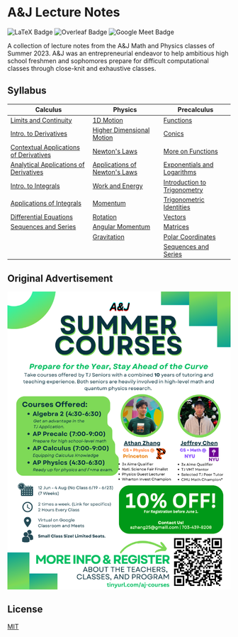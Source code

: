 # A&J Lecture Notes

![LaTeX Badge](https://img.shields.io/badge/LaTeX-008080?logo=latex&logoColor=fff&style=flat)
![Overleaf Badge](https://img.shields.io/badge/Overleaf-47A141?logo=overleaf&logoColor=fff&style=flat)
![Google Meet Badge](https://img.shields.io/badge/Google%20Meet-00897B?logo=googlemeet&logoColor=fff&style=flat)

A collection of lecture notes from the A&J Math and Physics classes of Summer 2023. A&J was an entrepreneurial endeavor to help ambitious high school freshmen and sophomores prepare for difficult computational classes through close-knit and exhaustive classes.

## Syllabus

| Calculus | Physics | Precalculus |
|----------|---------|-------------|
| [Limits and Continuity](calculus/pdf/1-limits_and_continuity.pdf) | [1D Motion](physics/pdf/1-1D_motion.pdf) | [Functions](precalculus/pdf/1-functions.pdf) |
| [Intro. to Derivatives](calculus/pdf/2-intro_to_deriv.pdf) | [Higher Dimensional Motion](physics/pdf/2-higher_dim_motion.pdf) | [Conics](precalculus/pdf/10-conics.pdf) |
| [Contextual Applications of Derivatives](calculus/pdf/3-contextual_apps_of_deriv.pdf) | [Newton's Laws](physics/pdf/3-newtons_laws.pdf) | [More on Functions](precalculus/pdf/2-more_on_functions.pdf) |
| [Analytical Applications of Derivatives](calculus/pdf/4-analytical_apps_of_derivs.pdf) | [Applications of Newton's Laws](physics/pdf/4-applications_newtons.pdf) | [Exponentials and Logarithms](precalculus/pdf/3-exp_and_log.pdf) |
| [Intro. to Integrals](calculus/pdf/5-intro_to_integrals.pdf) | [Work and Energy](physics/pdf/5-work_and_energy.pdf) | [Introduction to Trigonometry](precalculus/pdf/4-intro_to_trig.pdf) |
| [Applications of Integrals](calculus/pdf/6-apps_of_integration.pdf) | [Momentum](physics/pdf/6-momentum.pdf) | [Trigonometric Identities](precalculus/pdf/5-trig_identities.pdf) |
| [Differential Equations](calculus/pdf/7-differential_equations.pdf) | [Rotation](physics/pdf/7-rotation.pdf) | [Vectors](precalculus/pdf/6-vectors.pdf) |
| [Sequences and Series](calculus/pdf/8-sequences_and_series.pdf) | [Angular Momentum](physics/pdf/8-angular_momentum.pdf) | [Matrices](precalculus/pdf/7-matrices.pdf) |
| | [Gravitation](physics/pdf/9-gravitation.pdf) | [Polar Coordinates](precalculus/pdf/8-polar.pdf) |
| | | [Sequences and Series](precalculus/pdf/9-sequences_and_series.pdf) |


## Original Advertisement

![Flyer](https://github.com/athanzxyt/aj-lectures/blob/main/flyer.png)

## License

[MIT](https://choosealicense.com/licenses/mit/)
